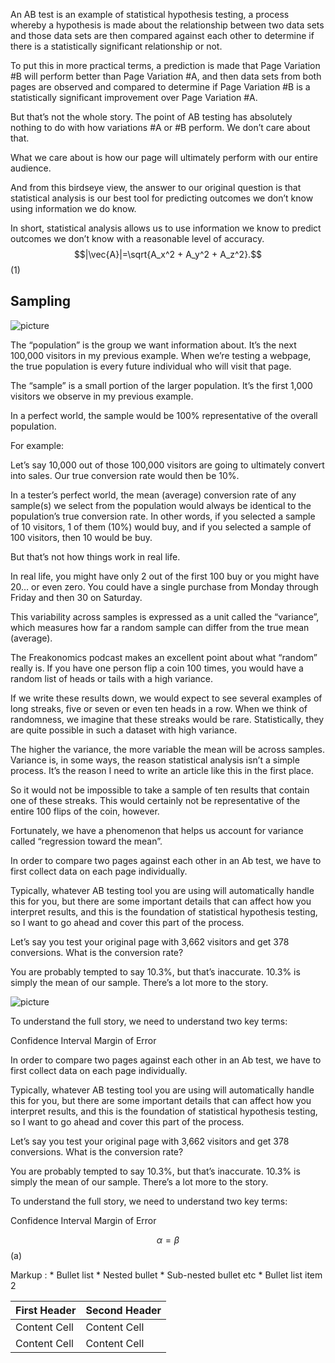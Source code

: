 
An AB test is an example of statistical hypothesis testing, a process whereby a hypothesis is made about the relationship between two data sets and those data sets are then compared against each other to determine if there is a statistically significant relationship or not.

To put this in more practical terms, a prediction is made that Page Variation #B will perform better than Page Variation #A, and then data sets from both pages are observed and compared to determine if Page Variation #B is a statistically significant improvement over Page Variation #A.

But that’s not the whole story. The point of AB testing has absolutely nothing to do with how variations #A or #B perform. We don’t care about that.

What we care about is how our page will ultimately perform with our entire audience.

And from this birdseye view, the answer to our original question is that statistical analysis is our best tool for predicting outcomes we don’t know using information we do know.

In short, statistical analysis allows us to use information we know to predict outcomes we don’t know with a reasonable level of accuracy.
$$|\vec{A}|=\sqrt{A_x^2 + A_y^2 + A_z^2}.$$(1)
## Sampling

![picture](https://conversionsciences.com/wp-content/uploads/pasted-image-0-2.png)


The “population” is the group we want information about. It’s the next 100,000 visitors in my previous example. When we’re testing a webpage, the true population is every future individual who will visit that page.

The “sample” is a small portion of the larger population. It’s the first 1,000 visitors we observe in my previous example.

In a perfect world, the sample would be 100% representative of the overall population.

For example:

Let’s say 10,000 out of those 100,000 visitors are going to ultimately convert into sales. Our true conversion rate would then be 10%.

In a tester’s perfect world, the mean (average) conversion rate of any sample(s) we select from the population would always be identical to the population’s true conversion rate. In other words, if you selected a sample of 10 visitors, 1 of them (10%) would buy, and if you selected a sample of 100 visitors, then 10 would be buy.

But that’s not how things work in real life.

In real life, you might have only 2 out of the first 100 buy or you might have 20… or even zero. You could have a single purchase from Monday through Friday and then 30 on Saturday.

This variability across samples is expressed as a unit called the “variance”, which measures how far a random sample can differ from the true mean (average).

The Freakonomics podcast makes an excellent point about what “random” really is. If you have one person flip a coin 100 times, you would have a random list of heads or tails with a high variance.

If we write these results down, we would expect to see several examples of long streaks, five or seven or even ten heads in a row. When we think of randomness, we imagine that these streaks would be rare. Statistically, they are quite possible in such a dataset with high variance.

The higher the variance, the more variable the mean will be across samples. Variance is, in some ways, the reason statistical analysis isn’t a simple process. It’s the reason I need to write an article like this in the first place.

So it would not be impossible to take a sample of ten results that contain one of these streaks. This would certainly not be representative of the entire 100 flips of the coin, however.

Fortunately, we have a phenomenon that helps us account for variance called “regression toward the mean”.


In order to compare two pages against each other in an Ab test, we have to first collect data on each page individually.

Typically, whatever AB testing tool you are using will automatically handle this for you, but there are some important details that can affect how you interpret results, and this is the foundation of statistical hypothesis testing, so I want to go ahead and cover this part of the process.

Let’s say you test your original page with 3,662 visitors and get 378 conversions. What is the conversion rate?

You are probably tempted to say 10.3%, but that’s inaccurate. 10.3% is simply the mean of our sample. There’s a lot more to the story.

![picture](https://www.che.utah.edu/~tony/img/CI_CL/CICL_in_meas.gif)


To understand the full story, we need to understand two key terms:

Confidence Interval
Margin of Error


In order to compare two pages against each other in an Ab test, we have to first collect data on each page individually.

Typically, whatever AB testing tool you are using will automatically handle this for you, but there are some important details that can affect how you interpret results, and this is the foundation of statistical hypothesis testing, so I want to go ahead and cover this part of the process.

Let’s say you test your original page with 3,662 visitors and get 378 conversions. What is the conversion rate?

You are probably tempted to say 10.3%, but that’s inaccurate. 10.3% is simply the mean of our sample. There’s a lot more to the story.

To understand the full story, we need to understand two key terms:

Confidence Interval
Margin of Error



$$ \alpha = \beta $$        (a)








Markup : * Bullet list
              * Nested bullet
                  * Sub-nested bullet etc
          * Bullet list item 2







First Header  | Second Header
------------- | -------------
Content Cell  | Content Cell
Content Cell  | Content Cell
